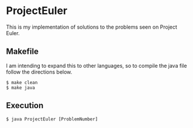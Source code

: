 # ProjectEuler

This is my implementation of solutions to the problems seen on Project Euler. 

## Makefile

I am intending to expand this to other languages, so to compile the java file follow the directions below.

	$ make clean
	$ make java

## Execution

	$ java ProjectEuler [ProblemNumber]
